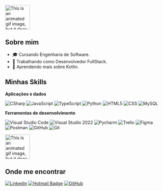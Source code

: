 <img src="https://media.tenor.com/F8L6CcxU2y8AAAAj/mfpurr-mfpurrs.gif" style="height:5rem;"  alt="This is an animated gif image, but it does not move"/>

## Sobre mim

- 🎓 Cursando Engenharia de Software.
- 💼 Trabalhando como Desenvolvedor FullStack.
- 🌱 Aprendendo mais sobre Kotlin.

## Minhas Skills

**Aplicações e dados**

![CSharp](https://img.shields.io/badge/-CSharp-333333?&logo=dotnet)
![JavaScript](https://img.shields.io/badge/-JavaScript-333333?style=flat&logo=javascript)
![TypeScript](https://img.shields.io/badge/-TypeScript-333333?style=flat&logo=typescript)
![Python](https://img.shields.io/badge/-Python-333333?&logo=python)
![HTML5](https://img.shields.io/badge/-HTML5-333333?style=flat&logo=HTML5)
![CSS](https://img.shields.io/badge/-CSS-333333?style=flat&logo=CSS3&logoColor=1572B6)
![MySQL](https://img.shields.io/badge/-MySQL-333333?style=flat&logo=mysql)

**Ferramentas de desenvolvimento**

![Visual Studio Code](https://img.shields.io/badge/-Visual%20Studio%20Code-333333?style=flat&logo=visual-studio-code&logoColor=007ACC)
![Visual Studio 2022](https://img.shields.io/badge/-Visual%20Studio%202022-333333?style=flat&logo=visual-studio-2022)
![Pycharm](https://img.shields.io/badge/-Pycharm-333333?style=flat&logo=pycharm)
![Trello](https://img.shields.io/badge/-Trello-333333?style=flat&logo=trello&logoColor=007ACC)
![Figma](https://img.shields.io/badge/-Figma-333333?style=flat&logo=figma&logoColor=007ACC)
![Postman](https://img.shields.io/badge/-Postman-333333?style=flat&logo=postman)
![GitHub](https://img.shields.io/badge/-GitHub-333333?style=flat&logo=github)
![Git](https://img.shields.io/badge/-Git-333333?style=flat&logo=git)

<img src="https://media3.giphy.com/media/v1.Y2lkPTc5MGI3NjExc29qZnR2Zml6YWxndngyYzg2cXQ0ZnI2ZzFldmI4OGxiaXU2ODB0YyZlcD12MV9pbnRlcm5hbF9naWZfYnlfaWQmY3Q9Zw/3o6ggbCzAotIx43ey4/giphy.gif" style="height:5rem;"  alt="This is an animated gif image, but it does not move"/>


## Onde me encontrar

[![Linkedin](https://img.shields.io/badge/-Pedro%20Soares-blue?style=flat-square&logo=Linkedin&logoColor=white&link=https://www.linkedin.com/in/p3drosoares/)](https://www.linkedin.com/in/p3drosoares/)
[![Hotmail Badge](https://img.shields.io/badge/-pedro.soares.contato@hotmail.com-376984?style=flat-square&logo=Gmail&logoColor=white&link=mailto:pedro.soares.contato@hotmail.com)](mailto:pedro.soares.contato@hotmail.com)
[![GitHub](https://img.shields.io/github/followers/P3droSoares?label=follow&style=social)](https://github.com/P3droSoares)
